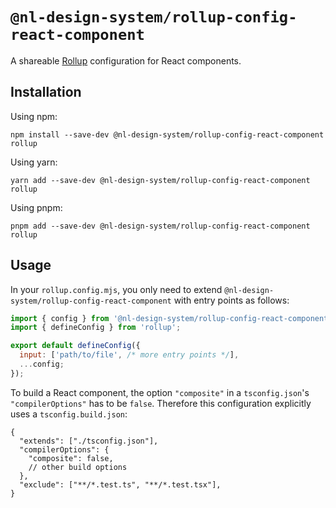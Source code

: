 # `@nl-design-system/rollup-config-react-component`

A shareable [Rollup](https://rollupjs.org) configuration for React components.

## Installation

Using npm:

```shell
npm install --save-dev @nl-design-system/rollup-config-react-component rollup
```

Using yarn:

```shell
yarn add --save-dev @nl-design-system/rollup-config-react-component rollup
```

Using pnpm:

```shell
pnpm add --save-dev @nl-design-system/rollup-config-react-component rollup
```

## Usage

In your `rollup.config.mjs`, you only need to extend `@nl-design-system/rollup-config-react-component` with entry points as follows:

```js
import { config } from '@nl-design-system/rollup-config-react-component';
import { defineConfig } from 'rollup';

export default defineConfig({
  input: ['path/to/file', /* more entry points */],
  ...config;
});
```

To build a React component, the option `"composite"` in a `tsconfig.json`'s `"compilerOptions"` has to be `false`. Therefore this configuration explicitly uses a `tsconfig.build.json`:

```jsonc
{
  "extends": ["./tsconfig.json"],
  "compilerOptions": {
    "composite": false,
    // other build options
  },
  "exclude": ["**/*.test.ts", "**/*.test.tsx"],
}
```
